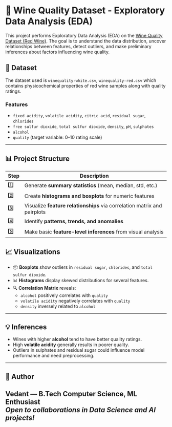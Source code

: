 # 🍷 Wine Quality Dataset - Exploratory Data Analysis (EDA)

This project performs Exploratory Data Analysis (EDA) on the [Wine Quality Dataset (Red Wine)](https://archive.ics.uci.edu/ml/datasets/Wine+Quality). The goal is to understand the data distribution, uncover relationships between features, detect outliers, and make preliminary inferences about factors influencing wine quality.

## 📁 Dataset

The dataset used is `winequality-white.csv`, `winequality-red.csv` which contains physicochemical properties of red wine samples along with quality ratings.

### Features

- `fixed acidity`, `volatile acidity`, `citric acid`, `residual sugar`, `chlorides`
- `free sulfur dioxide`, `total sulfur dioxide`, `density`, `pH`, `sulphates`
- `alcohol`
- `quality` (target variable: 0–10 rating scale)

---

## 📊 Project Structure

| Step | Description |
|------|-------------|
| 1️⃣ | Generate **summary statistics** (mean, median, std, etc.) |
| 2️⃣ | Create **histograms and boxplots** for numeric features |
| 3️⃣ | Visualize **feature relationships** via correlation matrix and pairplots |
| 4️⃣ | Identify **patterns, trends, and anomalies** |
| 5️⃣ | Make basic **feature-level inferences** from visual analysis |

## 📈 Visualizations

- 📦 **Boxplots** show outliers in `residual sugar`, `chlorides`, and `total sulfur dioxide`.
- 📊 **Histograms** display skewed distributions for several features.
- 🔍 **Correlation Matrix** reveals:
  - `alcohol` positively correlates with `quality`
  - `volatile acidity` negatively correlates with `quality`
  - `density` inversely related to `alcohol`

---

## 💡 Inferences

- Wines with higher **alcohol** tend to have better quality ratings.
- High **volatile acidity** generally results in poorer quality.
- Outliers in sulphates and residual sugar could influence model performance and need preprocessing.
---

## 📌 Author

**Vedant** — B.Tech Computer Science, ML Enthusiast  
*Open to collaborations in Data Science and AI projects!*
---
